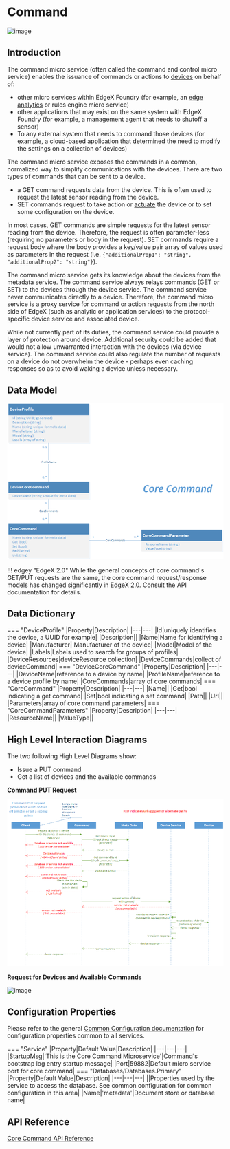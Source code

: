 # Command

![image](EdgeX_Command.png)

## Introduction

The command micro service (often called the command
and control micro service) enables the issuance of commands or actions to
[devices](../../../general/Definitions.md#device) on behalf of:

-   other micro services within EdgeX Foundry (for example, an [edge
    analytics](../../../general/Definitions.md#edge-analytics) or rules engine micro service)
-   other applications that may exist on the same system with EdgeX
    Foundry (for example, a management agent that needs to
    shutoff a sensor)
-   To any external system that needs to command those devices (for
    example, a cloud-based application that determined the need to
    modify the settings on a collection of devices)

The command micro service exposes the commands in a common, normalized
way to simplify communications with the devices. There are two types of commands that can be sent to a device.

- a GET command requests data from the device.  This is often used to request the latest sensor reading from the device.  
- SET commands request to take action or [actuate](../../../general/Definitions.md#actuate) the device or to set some configuration on the device.

In most cases, GET commands are simple requests for the latest sensor reading from the device.  Therefore, the request is often parameter-less (requiring no parameters or body in the request).  SET commands require a request body where the body provides a key/value pair array of values used as parameters in the request (i.e. `{"additionalProp1": "string", "additionalProp2": "string"}`).

The command micro service gets its knowledge about the devices from the metadata service. The command service always relays commands (GET or SET) to the devices through the device service.  The command service never communicates directly to a device. Therefore, the command micro service is a proxy service for command or action requests from the north side of EdgeX (such as analytic or application services) to the protocol-specific device service and associated device.

While not currently part of its duties, the command service could provide a layer of protection around device.  Additional security could be added that would not allow unwarranted interaction with the devices (via device service).  The command service could also regulate the number of requests on a device do not overwhelm the device - perhaps even caching responses so as to avoid waking a device unless necessary.

## Data Model

![image](EdgeX_CoreCommandModel.png)

!!! edgey "EdgeX 2.0"
    While the general concepts of core command's GET/PUT requests are the same, the core command request/response models has changed significantly in EdgeX 2.0.  Consult the API documentation for details.

## Data Dictionary

=== "DeviceProfile"
    |Property|Description|
    |---|---|
    |Id|uniquely identifies the device, a UUID for example|
    |Description||
    |Name|Name for identifying a device|
    |Manufacturer| Manufacturer of the device|
	|Model|Model of the device|
	|Labels|Labels used to search for groups of profiles|
	|DeviceResources|deviceResource collection|
	|DeviceCommands|collect of deviceCommand|
=== "DeviceCoreCommand"
    |Property|Description|
    |---|---|
    |DeviceName|reference to a device by name|
    |ProfileName|reference to a device profile by name|
    |CoreCommands|array of core commands|
=== "CoreCommand"
    |Property|Description|
    |---|---|
    |Name||
    |Get|bool indicating a get command|
    |Set|bool indicating a set command|
    |Path||
    |Url||
    |Parameters|array of core command parameters|
=== "CoreCommandParameters"
    |Property|Description|
    |---|---|
    |ResourceName||
    |ValueType||

## High Level Interaction Diagrams

The two following High Level Diagrams show:

-   Issue a PUT command
-   Get a list of devices and the available commands

**Command PUT Request**

![image](EdgeX_CommandPutRequest.png)

**Request for Devices and Available Commands**

![image](EdgeX_CommandRequestForDevices.png)

## Configuration Properties

Please refer to the general [Common Configuration documentation](../../configuration/CommonConfiguration.md) for configuration properties common to all services.

=== "Service"
    |Property|Default Value|Description|
    |---|---|---|
    |StartupMsg|'This is the Core Command Microservice'|Command's bootstrap log entry startup message|
    |Port|59882|Default micro service port for core command|
=== "Databases/Databases.Primary"
    |Property|Default Value|Description|
    |---|---|---|
    ||Properties used by the service to access the database.  See common configuration for common configuration in this area|
    |Name|'metadata'|Document store or database name|

## API Reference
[Core Command API Reference](../../../api/core/Ch-APICoreCommand.md)
